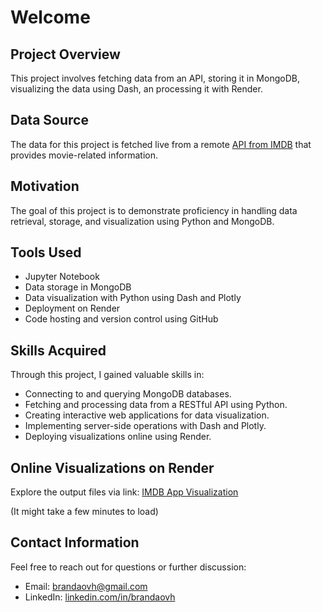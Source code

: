 <h1>Welcome</h1>

<h2>Project Overview</h2>
<p>This project involves fetching data from an API, storing it in MongoDB, visualizing the data using Dash, an processing it with Render.</p>

<h2>Data Source</h2>
<p>The data for this project is fetched live from a remote <a href="https://developer.imdb.com/documentation">API from IMDB</a> that provides movie-related information.</p>

<h2>Motivation</h2>
<p>The goal of this project is to demonstrate proficiency in handling data retrieval, storage, and visualization using Python and MongoDB.</p>

<h2>Tools Used</h2>
<ul>
    <li>Jupyter Notebook</li>
    <li>Data storage in MongoDB</li>
    <li>Data visualization with Python using Dash and Plotly</li>
    <li>Deployment on Render</li>
    <li>Code hosting and version control using GitHub</li>
</ul>

<h2>Skills Acquired</h2>
<p>Through this project, I gained valuable skills in:</p>
<ul>
    <li>Connecting to and querying MongoDB databases.</li>
    <li>Fetching and processing data from a RESTful API using Python.</li>
    <li>Creating interactive web applications for data visualization.</li>
    <li>Implementing server-side operations with Dash and Plotly.</li>
    <li>Deploying visualizations online using Render.</li>
</ul>

<h2>Online Visualizations on Render</h2>
<p>Explore the output files via link: <a href="https://imdb-app-6o3o.onrender.com">IMDB App Visualization</a></p> (It might take a few minutes to load)

<h2>Contact Information</h2>
<p>Feel free to reach out for questions or further discussion:</p>
<ul>
    <li>Email: <a href="mailto:brandaovh@gmail.com">brandaovh@gmail.com</a></li>
    <li>LinkedIn: <a href="https://www.linkedin.com/in/brandaovh/" target="_blank" rel="noopener noreferrer">linkedin.com/in/brandaovh</a></li>
</ul>